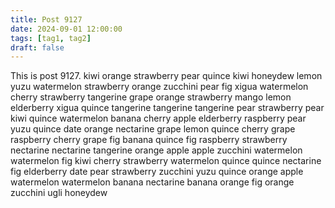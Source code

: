 ```yaml
---
title: Post 9127
date: 2024-09-01 12:00:00
tags: [tag1, tag2]
draft: false
---
```

This is post 9127.
kiwi
orange
strawberry
pear
quince
kiwi
honeydew
lemon
yuzu
watermelon
strawberry
orange
zucchini
pear
fig
xigua
watermelon
cherry
strawberry
tangerine
grape
orange
strawberry
mango
lemon
elderberry
xigua
quince
tangerine
tangerine
tangerine
pear
strawberry
pear
kiwi
quince
watermelon
banana
cherry
apple
elderberry
raspberry
pear
yuzu
quince
date
orange
nectarine
grape
lemon
quince
cherry
grape
raspberry
cherry
grape
fig
banana
quince
fig
raspberry
strawberry
nectarine
nectarine
tangerine
orange
apple
apple
zucchini
watermelon
watermelon
fig
kiwi
cherry
strawberry
watermelon
quince
quince
nectarine
fig
elderberry
date
pear
strawberry
zucchini
yuzu
quince
orange
apple
watermelon
watermelon
banana
nectarine
banana
orange
fig
orange
zucchini
ugli
honeydew
